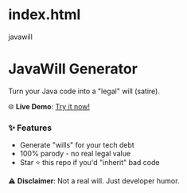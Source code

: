 # index.html
javawill
# JavaWill Generator  
Turn your Java code into a "legal" will (satire).  

🌐 **Live Demo**: [Try it now!](https://[your-username].github.io/javawill)  

### ✨ Features  
- Generate "wills" for your tech debt  
- 100% parody - no real legal value  
- Star ⭐ this repo if you'd "inherit" bad code  

⚠️ **Disclaimer**: Not a real will. Just developer humor.  

